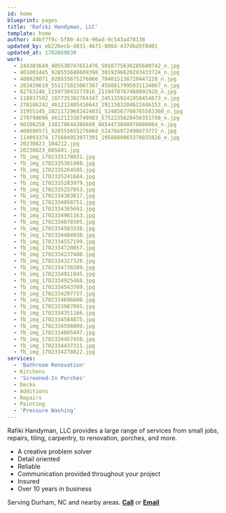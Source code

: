 ```yaml
---
id: home
blueprint: pages
title: 'Rafiki Handyman, LLC'
template: home
author: 44bf7f9c-5f80-4c74-96ad-9c543a478138
updated_by: eb226ecb-d831-4671-886d-437dbd5f8d01
updated_at: 1702669039
work:
  - 244303649_405530747651476_5018775636285600742_n.jpg
  - 401001445_928555688609398_3019296620293433724_n.jpg
  - 400928071_928555675276066_784015138720447228_n.jpg
  - 283429619_551171823087367_4568817995931134067_n.jpg
  - 82763246_115973043273916_2119470767488892928_n.jpg
  - 118837592_187735392764347_2451159241958454673_n.jpg
  - 270106242_461212405416643_2911583204622446153_n.jpg
  - 31955145_10211729682424031_5248567760765583360_n.jpg
  - 270798696_461212338749983_5752235628456351798_n.jpg
  - 90108250_138178644386689_8854473048078680064_n.jpg
  - 400698571_928555655276068_524766972490673772_n.jpg
  - 114093374_175604953977391_1958880865378855026_n.jpg
  - 20230823_104212.jpg
  - 20230823_085601.jpg
  - fb_img_1702335178031.jpg
  - fb_img_1702335301980.jpg
  - fb_img_1702335264595.jpg
  - fb_img_1702335241684.jpg
  - fb_img_1702335283979.jpg
  - fb_img_1702335257053.jpg
  - fb_img_1702334383817.jpg
  - fb_img_1702334050751.jpg
  - fb_img_1702334365692.jpg
  - fb_img_1702334901163.jpg
  - fb_img_1702334870305.jpg
  - fb_img_1702334503338.jpg
  - fb_img_1702334484938.jpg
  - fb_img_1702334557199.jpg
  - fb_img_1702334720857.jpg
  - fb_img_1702334237480.jpg
  - fb_img_1702334327320.jpg
  - fb_img_1702334738309.jpg
  - fb_img_1702334911945.jpg
  - fb_img_1702334925468.jpg
  - fb_img_1702334543709.jpg
  - fb_img_1702334297737.jpg
  - fb_img_1702334696600.jpg
  - fb_img_1702333987095.jpg
  - fb_img_1702334351166.jpg
  - fb_img_1702334584875.jpg
  - fb_img_1702334596009.jpg
  - fb_img_1702334605497.jpg
  - fb_img_1702334457458.jpg
  - fb_img_1702334437311.jpg
  - fb_img_1702334278822.jpg
services:
  - 'Bathroom Renovation'
  - Kitchens
  - 'Screened-In Porches'
  - Decks
  - Additions
  - Repairs
  - Painting
  - 'Pressure Washing'
---
```

Rafiki Handyman, LLC provides a large range of services from small jobs, repairs, tiling, carpentry, to renovation, porches, and more. 

- A creative problem solver
- Detail oriented
- Reliable
- Communication provided throughout your project
- Insured
- Over 10 years in business

Serving Durham, NC and nearby areas. **[Call](tel:+19192254533)** or **[Email](mailto:rafikihandyman@gmail.com)**